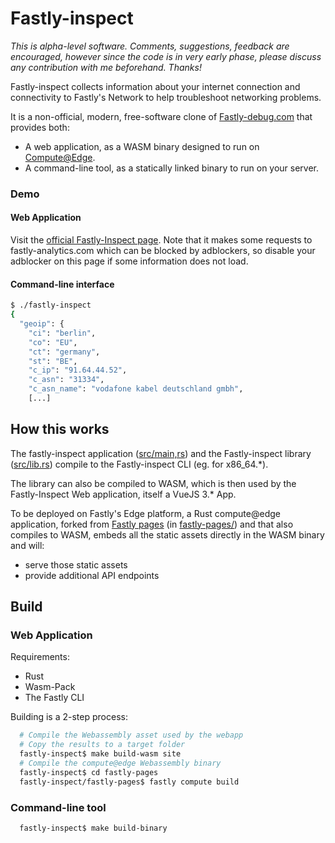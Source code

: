 # Fastly-inspect

*This is alpha-level software. Comments, suggestions, feedback are
encouraged, however since the code is in very early phase, please
discuss any contribution with me beforehand. Thanks!*

Fastly-inspect collects information about your internet connection and 
connectivity to Fastly's Network to help troubleshoot networking problems.

It is a non-official, modern, free-software clone of
[Fastly-debug.com](https://www.fastly-debug.com) that provides both:
 * A web application, as a WASM binary designed to run on
   [Compute@Edge](https://docs.fastly.com/products/compute-at-edge).
 * A command-line tool, as a statically linked binary to run on your server.

### Demo
#### Web Application

Visit the [official Fastly-Inspect page](https://fastly-inspect.edgecompute.app/). Note that it makes some requests to fastly-analytics.com
which can be blocked by adblockers, so disable your adblocker on this page if
some information does not load.

#### Command-line interface
```bash
$ ./fastly-inspect 
{
  "geoip": {
    "ci": "berlin",
    "co": "EU",
    "ct": "germany",
    "st": "BE",
    "c_ip": "91.64.44.52",
    "c_asn": "31334",
    "c_asn_name": "vodafone kabel deutschland gmbh",
    [...]
```

## How this works

The fastly-inspect application ([src/main,rs](src/main.rs)) and the Fastly-inspect
library ([src/lib.rs](src/lib.rs)) compile to the Fastly-inspect CLI (eg. for x86_64.*).

The library can also be compiled to WASM, which is then used by the Fastly-Inspect
Web application, itself a VueJS 3.* App.

To be deployed on Fastly's Edge platform, a Rust compute@edge application, forked from
[Fastly pages](https://github.com/yannh/fastly-pages) (in [fastly-pages/](fastly-pages/))
and that also compiles to WASM, embeds all the static assets directly in the WASM
binary and will:
 * serve those static assets
 * provide additional API endpoints

## Build
### Web Application

Requirements:
 * Rust
 * Wasm-Pack
 * The Fastly CLI

Building is a 2-step process:
```bash
  # Compile the Webassembly asset used by the webapp
  # Copy the results to a target folder
  fastly-inspect$ make build-wasm site
  # Compile the compute@edge Webassembly binary
  fastly-inspect$ cd fastly-pages
  fastly-inspect/fastly-pages$ fastly compute build
```

### Command-line tool
```bash
  fastly-inspect$ make build-binary
```
